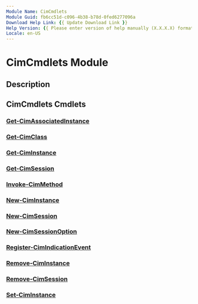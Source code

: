 ```yaml
---
Module Name: CimCmdlets
Module Guid: fb6cc51d-c096-4b38-b78d-0fed6277096a
Download Help Link: {{ Update Download Link }}
Help Version: {{ Please enter version of help manually (X.X.X.X) format }}
Locale: en-US
---
```


# CimCmdlets Module
## Description


## CimCmdlets Cmdlets
### [Get-CimAssociatedInstance](Get-CimAssociatedInstance.md)


### [Get-CimClass](Get-CimClass.md)


### [Get-CimInstance](Get-CimInstance.md)


### [Get-CimSession](Get-CimSession.md)


### [Invoke-CimMethod](Invoke-CimMethod.md)


### [New-CimInstance](New-CimInstance.md)


### [New-CimSession](New-CimSession.md)


### [New-CimSessionOption](New-CimSessionOption.md)


### [Register-CimIndicationEvent](Register-CimIndicationEvent.md)


### [Remove-CimInstance](Remove-CimInstance.md)


### [Remove-CimSession](Remove-CimSession.md)


### [Set-CimInstance](Set-CimInstance.md)


